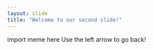 ```yaml
---
layout: slide
title: "Welcome to our second slide!"
---
```

import meme here
Use the left arrow to go back!
